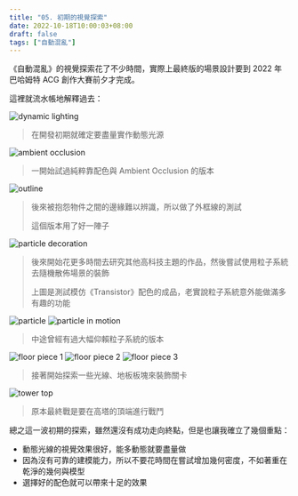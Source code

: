 ```yaml
---
title: "05. 初期的視覺探索"
date: 2022-10-18T10:00:03+08:00
draft: false
tags: ["自動混亂"]
---
```


《自動混亂》的視覺探索花了不少時間，實際上最終版的場景設計要到 2022 年巴哈姆特 ACG 創作大賽前夕才完成。

這裡就流水帳地解釋過去：

![dynamic lighting](/images/posts/autopanic-devlog/0005/1.png)

> 在開發初期就確定要盡量實作動態光源

![ambient occlusion](/images/posts/autopanic-devlog/0005/2.png)

> 一開始試過純粹靠配色與 Ambient Occlusion 的版本

![outline](/images/posts/autopanic-devlog/0005/3.png)

> 後來被抱怨物件之間的邊緣難以辨識，所以做了外框線的測試
> 
> 這個版本用了好一陣子

![particle decoration](/images/posts/autopanic-devlog/0005/4.png)

> 後來開始花更多時間去研究其他高科技主題的作品，然後嘗試使用粒子系統去隨機散佈場景的裝飾
> 
> 上圖是測試模仿《Transistor》配色的成品，老實說粒子系統意外能做滿多有趣的功能

![particle](/images/posts/autopanic-devlog/0005/5.png)
![particle in motion](/images/posts/autopanic-devlog/0005/6.gif)

> 中途曾經有過大幅仰賴粒子系統的版本

![floor piece 1](/images/posts/autopanic-devlog/0005/7.png)
![floor piece 2](/images/posts/autopanic-devlog/0005/8.jpg)
![floor piece 3](/images/posts/autopanic-devlog/0005/9.jpg)

> 接著開始探索一些光線、地板板塊來裝飾關卡

![tower top](/images/posts/autopanic-devlog/0005/10.png)

> 原本最終戰是要在高塔的頂端進行戰鬥

總之這一波初期的探索，雖然還沒有成功走向終點，但是也讓我確立了幾個重點：

- 動態光線的視覺效果很好，能多動態就要盡量做
- 因為沒有可靠的建模能力，所以不要花時間在嘗試增加幾何密度，不如著重在乾淨的幾何與模型
- 選擇好的配色就可以帶來十足的效果
